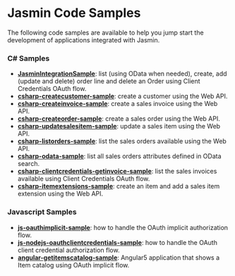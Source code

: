 # Jasmin Code Samples

The following code samples are available to help you jump start the development of applications integrated with Jasmin.

### C# Samples

- [**JasminIntegrationSample**](JasminIntegrationSample): list (using OData when needed), create, add (update and delete) order line and delete an Order using Client Credentials OAuth flow.
- [**csharp-createcustomer-sample**](csharp-createcustomer-sample): create a customer using the Web API.
- [**csharp-createinvoice-sample**](csharp-createinvoice-sample): create a sales invoice using the Web API.
- [**csharp-createorder-sample**](csharp-createorder-sample): create a sales order using the Web API.
- [**csharp-updatesalesitem-sample**](csharp-updatesalesitem-sample): update a sales item using the Web API.
- [**csharp-listorders-sample**](csharp-listorders-sample): list the sales orders available using the Web API.
- [**csharp-odata-sample**](csharp-odata-sample): list all sales orders attributes defined in OData search.
- [**csharp-clientcredentials-getinvoice-sample**](csharp-clientcredentials-getinvoice-sample): list the sales invoices available using Client Credentials OAuth flow.
- [**csharp-itemextensions-sample**](csharp-itemextensions-sample): create an item and add a sales item extension using the Web API.

### Javascript Samples

- [**js-oauthimplicit-sample**](js-oauthimplicit-sample): how to handle the OAuth implicit authorization flow.
- [**js-nodejs-oauthclientcredentials-sample**](js-nodejs-oauthclientcredentials-sample): how to handle the OAuth client credential authorization flow.
- [**angular-getitemscatalog-sample**](angular-getitemscatalog-sample): Angular5 application that shows a Item catalog using OAuth implicit flow.
